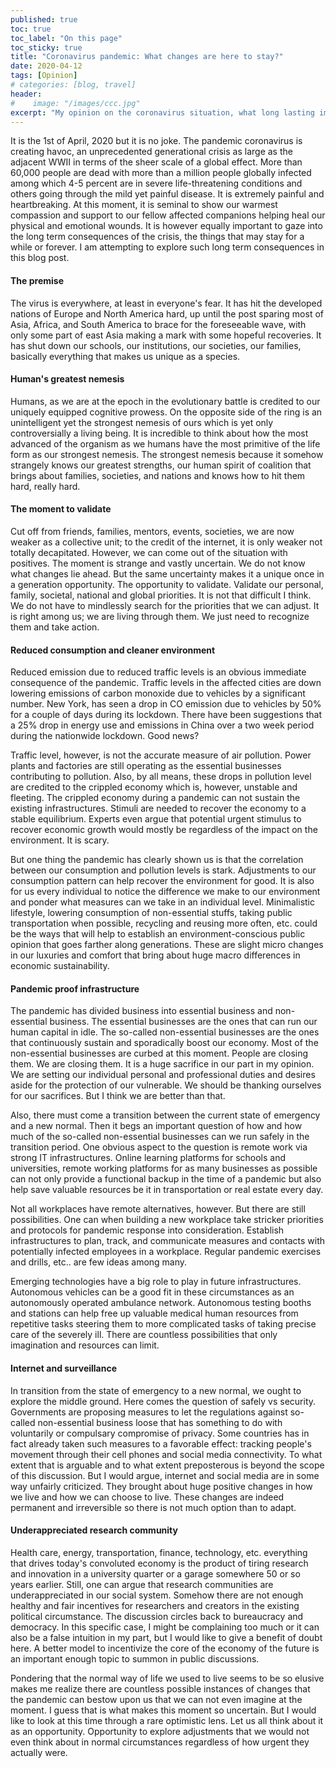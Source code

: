 ```yaml
---
published: true
toc: true
toc_label: "On this page"
toc_sticky: true
title: "Coronavirus pandemic: What changes are here to stay?"
date: 2020-04-12
tags: [Opinion]
# categories: [blog, travel]
header:
#    image: "/images/ccc.jpg"
excerpt: "My opinion on the coronavirus situation, what long lasting impacts it may have in our lives."
---
```



It is the 1st of April, 2020 but it is no joke. The pandemic coronavirus is creating havoc, an unprecedented generational crisis as large as the adjacent WWII in terms of the sheer scale of a global effect. More than 60,000 people are dead with more than a million people globally infected among which 4-5 percent are in severe life-threatening conditions and others going through the mild yet painful disease. It is extremely painful and heartbreaking. At this moment, it is seminal to show our warmest compassion and support to our fellow affected companions helping heal our physical and emotional wounds. It is however equally important to gaze into the long term consequences of the crisis, the things that may stay for a while or forever. I am attempting to explore such long term consequences in this blog post.

#### **The premise**

The virus is everywhere, at least in everyone's fear. It has hit the developed nations of Europe and North America hard, up until the post sparing most of Asia, Africa, and South America to brace for the foreseeable wave, with only some part of east Asia making a mark with some hopeful recoveries. It has shut down our schools, our institutions, our societies, our families, basically everything that makes us unique as a species. 

#### **Human's greatest nemesis**

Humans, as we are at the epoch in the evolutionary battle is credited to our uniquely equipped cognitive prowess. On the opposite side of the ring is an unintelligent yet the strongest nemesis of ours which is yet only controversially a living being. It is incredible to think about how the most advanced of the organism as we humans have the most primitive of the life form as our strongest nemesis. The strongest nemesis because it somehow strangely knows our greatest strengths, our human spirit of coalition that brings about families, societies, and nations and knows how to hit them hard, really hard.

#### **The moment to validate**

Cut off from friends, families, mentors, events, societies, we are now weaker as a collective unit; to the credit of the internet, it is only weaker not totally decapitated. However, we can come out of the situation with positives. The moment is strange and vastly uncertain. We do not know what changes lie ahead. But the same uncertainty makes it a unique once in a generation opportunity. The opportunity to validate. Validate our personal, family, societal, national and global priorities. It is not that difficult I think. We do not have to mindlessly search for the priorities that we can adjust. It is right among us; we are living through them. We just need to recognize them and take action.

#### **Reduced consumption and cleaner environment**

Reduced emission due to reduced traffic levels is an obvious immediate consequence of the pandemic. Traffic levels in the affected cities are down lowering emissions of carbon monoxide due to vehicles by a significant number. New York, has seen a drop in CO emission due to vehicles by 50% for a couple of days during its lockdown. There have been suggestions that a 25% drop in energy use and emissions in China over a two week period during the nationwide lockdown. Good news?

Traffic level, however, is not the accurate measure of air pollution. Power plants and factories are still operating as the essential businesses contributing to pollution. Also, by all means, these drops in pollution level are credited to the crippled economy which is, however, unstable and fleeting. The crippled economy during a pandemic can not sustain the existing infrastructures. Stimuli are needed to recover the economy to a stable equilibrium. Experts even argue that potential urgent stimulus to recover economic growth would mostly be regardless of the impact on the environment. It is scary. 

But one thing the pandemic has clearly shown us is that the correlation between our consumption and pollution levels is stark. Adjustments to our consumption pattern can help recover the environment for good. It is also for us every individual to notice the difference we make to our environment and ponder what measures can we take in an individual level. Minimalistic lifestyle, lowering consumption of non-essential stuffs, taking public transportation when possible, recycling and reusing more often, etc. could be the ways that will help to establish an environment-conscious public opinion that goes farther along generations. These are slight micro changes in our luxuries and comfort that bring about huge macro differences in economic sustainability.

#### **Pandemic proof infrastructure**

The pandemic has divided business into essential business and non-essential business. The essential businesses are the ones that can run our human capital in idle. The so-called non-essential businesses are the ones that continuously sustain and sporadically boost our economy. Most of the non-essential businesses are curbed at this moment. People are closing them. We are closing them. It is a huge sacrifice in our part in my opinion. We are setting our individual personal and professional duties and desires aside for the protection of our vulnerable. We should be thanking ourselves for our sacrifices. But I think we are better than that. 

Also, there must come a transition between the current state of emergency and a new normal. Then it begs an important question of how and how much of the so-called non-essential businesses can we run safely in the transition period. One obvious aspect to the question is remote work via strong IT infrastructures. Online learning platforms for schools and universities, remote working platforms for as many businesses as possible can not only provide a functional backup in the time of a pandemic but also help save valuable resources be it in transportation or real estate every day. 

Not all workplaces have remote alternatives, however. But there are still possibilities. One can when building a new workplace take stricker priorities and protocols for pandemic response into consideration. Establish infrastructures to plan, track, and communicate measures and contacts with potentially infected employees in a workplace. Regular pandemic exercises and drills, etc.. are few ideas among many.

Emerging technologies have a big role to play in future infrastructures. Autonomous vehicles can be a good fit in these circumstances as an autonomously operated ambulance network. Autonomous testing booths and stations can help free up valuable medical human resources from repetitive tasks steering them to more complicated tasks of taking precise care of the severely ill. There are countless possibilities that only imagination and resources can limit.

#### Internet **and surveillance**

In transition from the state of emergency to a new normal, we ought to explore the middle ground. Here comes the question of safely vs security. Governments are proposing measures to let the regulations against so-called non-essential business loose that has something to do with voluntarily or compulsary compromise of privacy. Some countries has in fact already taken such measures to a favorable effect: tracking people's movement through their cell phones and social media connectivity. To what extent that is arguable and to what extent preposterous is beyond the scope of this discussion. But I would argue, internet and social media are in some way unfairly criticized. They brought about huge positive changes in how we live and how we can choose to live. These changes are indeed permanent and irreversible so there is not much option than to adapt.

#### **Underappreciated research community**

Health care, energy, transportation, finance, technology, etc. everything that drives today's convoluted economy is the product of tiring research and innovation in a university quarter or a garage somewhere 50 or so years earlier. Still, one can argue that research communities are underappreciated in our social system. Somehow there are not enough healthy and fair incentives for researchers and creators in the existing political circumstance. The discussion circles back to bureaucracy and democracy. In this specific case, I might be complaining too much or it can also be a false intuition in my part, but I would like to give a benefit of doubt here. A better model to incentivize the core of the economy of the future is an important enough topic to summon in public discussions.

Pondering that the normal way of life we used to live seems to be so elusive makes me realize there are countless possible instances of changes that the pandemic can bestow upon us that we can not even imagine at the moment. I guess that is what makes this moment so uncertain. But I would like to look at this time through a rare optimistic lens. Let us all think about it as an opportunity. Opportunity to explore adjustments that we would not even think about in normal circumstances regardless of how urgent they actually were.